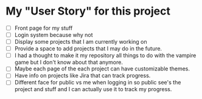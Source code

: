 # My "User Story" for this project

- [ ] Front page for my stuff
- [ ] Login system because why not
- [ ] Display some projects that I am currently working on
- [ ] Provide a space to add projects that I may do in the future.
- [ ] I had a thought to make it my repository all things to do with the vampire game but I don't know about that anymore.
- [ ] Maybe each page of the each project can have customizable themes.
- [ ] Have info on projects like Jira that can track progress.
- [ ] Different face for public vs me when logging in so public see's the project and stuff and I can actually use it to track my progress.

